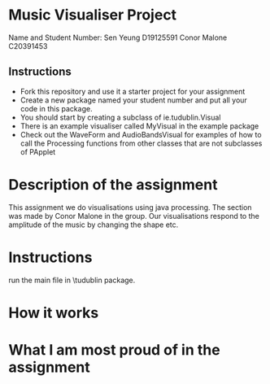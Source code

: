 # Music Visualiser Project

Name and Student Number:
Sen Yeung D19125591
Conor Malone C20391453


## Instructions
- Fork this repository and use it a starter project for your assignment
- Create a new package named your student number and put all your code in this package.
- You should start by creating a subclass of ie.tudublin.Visual
- There is an example visualiser called MyVisual in the example package
- Check out the WaveForm and AudioBandsVisual for examples of how to call the Processing functions from other classes that are not subclasses of PApplet

# Description of the assignment

This assignment we do visualisations using java processing. The section was made by Conor Malone in the group. Our visualisations respond to the amplitude of the music
by changing the shape etc.
# Instructions

run the main file in \tudublin package.
# How it works

# What I am most proud of in the assignment
